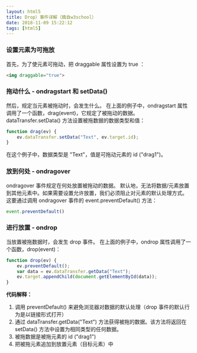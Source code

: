 ```yaml
---
layout: html5
title: Drop）事件详解（摘自w3school）
date: 2018-11-09 15:22:12
tags: [html5]
---
```


### 设置元素为可拖放
首先，为了使元素可拖动，把 draggable 属性设置为 true ：
```html
<img draggable="true">
```

### 拖动什么 - ondragstart 和 setData()
然后，规定当元素被拖动时，会发生什么。
在上面的例子中，ondragstart 属性调用了一个函数，drag(event)，它规定了被拖动的数据。
dataTransfer.setData() 方法设置被拖数据的数据类型和值：
```js
function drag(ev) {
	ev.dataTransfer.setData("Text", ev.target.id);
}
```
在这个例子中，数据类型是 "Text"，值是可拖动元素的 id ("drag1")。

### 放到何处 - ondragover
ondragover 事件规定在何处放置被拖动的数据。
默认地，无法将数据/元素放置到其他元素中。如果需要设置允许放置，我们必须阻止对元素的默认处理方式。
这要通过调用 ondragover 事件的 event.preventDefault() 方法：
```js
event.preventDefault()
```

### 进行放置 - ondrop
当放置被拖数据时，会发生 drop 事件。
在上面的例子中，ondrop 属性调用了一个函数，drop(event)：
```js
function drop(ev) {
	ev.preventDefault();
	var data = ev.dataTransfer.getData("Text");
	ev.target.appendChild(document.getElementById(data));
}
```

**代码解释：**
1. 调用 preventDefault() 来避免浏览器对数据的默认处理（drop 事件的默认行为是以链接形式打开）
2. 通过 dataTransfer.getData("Text") 方法获得被拖的数据。该方法将返回在 setData() 方法中设置为相同类型的任何数据。
3. 被拖数据是被拖元素的 id ("drag1")
4. 把被拖元素追加到放置元素（目标元素）中